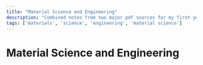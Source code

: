 ```yaml
---
title: "Material Science and Engineering"
description: "Combined notes from two major pdf sources for my first year engineering course."
tags: ['materials', 'science', 'engineering', 'material science']
---
```


# Material Science and Engineering


